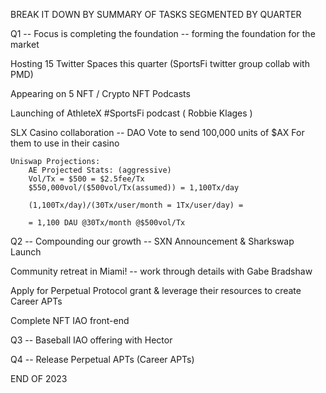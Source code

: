 BREAK IT DOWN BY SUMMARY OF TASKS SEGMENTED BY QUARTER

Q1 -- Focus is completing the foundation -- forming the foundation for the market

Hosting 15 Twitter Spaces this quarter (SportsFi twitter group collab with PMD)

Appearing on 5 NFT / Crypto NFT Podcasts 

Launching of AthleteX #SportsFi podcast ( Robbie Klages )

SLX Casino collaboration -- DAO Vote to send 100,000 units of $AX For them to use in their casino

    Uniswap Projections:
        AE Projected Stats: (aggressive)
        Vol/Tx = $500 = $2.5fee/Tx
        $550,000vol/($500vol/Tx(assumed)) = 1,100Tx/day

        (1,100Tx/day)/(30Tx/user/month = 1Tx/user/day) =

        = 1,100 DAU @30Tx/month @$500vol/Tx


Q2 -- Compounding our growth -- SXN Announcement  & Sharkswap Launch

Community retreat in Miami!  -- work through details with Gabe Bradshaw

Apply for Perpetual Protocol grant & leverage their resources to create Career APTs

Complete NFT IAO front-end 


Q3 -- Baseball IAO offering with Hector 

Q4 -- Release Perpetual APTs (Career APTs)

END OF 2023


